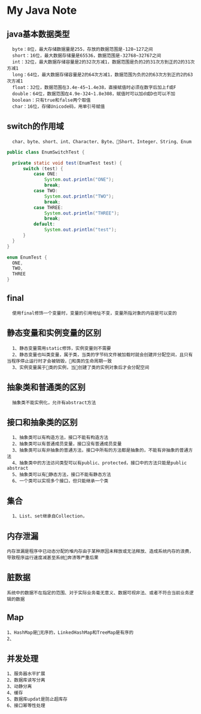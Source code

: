 # My Java Note

## java基本数据类型

```
  byte：8位，最大存储数据量是255，存放的数据范围是-128~127之间
  short：16位，最大数据存储量是65536，数据范围是-32768~32767之间
  int：32位，最大数据存储容量是2的32次方减1，数据范围是负的2的31次方到正的2的31次方减1
  long：64位，最大数据存储容量是2的64次方减1，数据范围为负的2的63次方到正的2的63次方减1
  float：32位，数据范围在3.4e-45~1.4e38，直接赋值时必须在数字后加上f或F
  double：64位，数据范围在4.9e-324~1.8e308，赋值时可以加d或D也可以不加
  boolean：只有true和false两个取值
  char：16位，存储Unicode码，用单引号赋值
```

## switch的作用域
```
  char、byte、short、int、Character、Byte、Short、Integer、String、Enum
```
``` java
public class EnumSwitchTest {

  private static void test(EnumTest test) {
      switch (test) {
          case ONE:
              System.out.println("ONE");
              break;
          case TWO:
              System.out.println("TWO");
              break;
          case THREE:
              System.out.println("THREE");
              break;
          default:
              System.out.println("test");
      }
  }
}

enum EnumTest {
  ONE,
  TWO,
  THREE
}
```

## final

```
  使用final修饰一个变量时，变量的引用地址不变，变量所指对象的内容是可以变的
```

## 静态变量和实例变量的区别

```
  1、静态变量需用static修饰，实例变量则不需要
  2、静态变量也叫类变量，属于类，当类的字节码文件被加载时就会创建并分配空间，且只有当程序停止运行时才会被销毁，和类的生命周期一致
  3、实例变量属于类的实例，当创建了类的实例对象后才会分配空间
```
## 抽象类和普通类的区别

```
  抽象类不能实例化，允许有abstract方法
```

## 接口和抽象类的区别

```
  1、抽象类可以有构造方法，接口不能有构造方法
  2、抽象类可以有普通成员变量，接口没有普通成员变量
  3、抽象类可以有非抽象的普通方法，接口中所有的方法都是抽象的，不能有非抽象的普通方法
  4、抽象类中的方法访问类型可以有public、protected，接口中的方法只能是public abstract
  5、抽象类可以有静态方法，接口不能有静态方法
  6、一个类可以实现多个接口，但只能继承一个类
```

## 集合

```
  1、List、set继承自Collection，
```

## 内存泄漏
    内存泄漏是程序中已动态分配的堆内存由于某种原因未释放或无法释放、造成系统内存的浪费，导致程序运行速度减甚至系统奔溃等严重后果

## 脏数据
    系统中的数据不在指定的范围、对于实际业务毫无意义、数据可视非法、或者不符合当前业务逻辑的数据

## Map
    1、HashMap是无序的，LinkedHashMap和TreeMap是有序的
    2、

## 并发处理
    1、服务器水平扩展
    2、数据库读写分离
    3、动静分离
    4、缓存
    5、数据库updat是防止超库存
    6、接口幂等性处理
